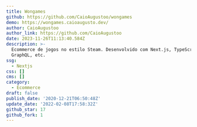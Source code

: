 ```yaml
---
title: Wongames
github: https://github.com/CaioAugustoo/wongames
demo: https://wongames.caioaugusto.dev/
author: CaioAugustoo
author_link: https://github.com/CaioAugustoo
date: 2023-11-26T11:13:40.584Z
description: >-
  Ecommerce de jogos no estilo Steam. Desenvolvido com Next.js, TypeScript,
  GraphQL, etc.
ssg:
  - Nextjs
css: []
cms: []
category:
  - Ecommerce
draft: false
publish_date: '2020-12-21T06:50:48Z'
update_date: '2022-02-08T17:58:32Z'
github_star: 17
github_fork: 1
---
```

